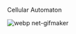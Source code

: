 Cellular Automaton


![webp net-gifmaker](https://user-images.githubusercontent.com/17334660/45975432-db652600-c061-11e8-8269-7b72db1f7cb1.gif)
